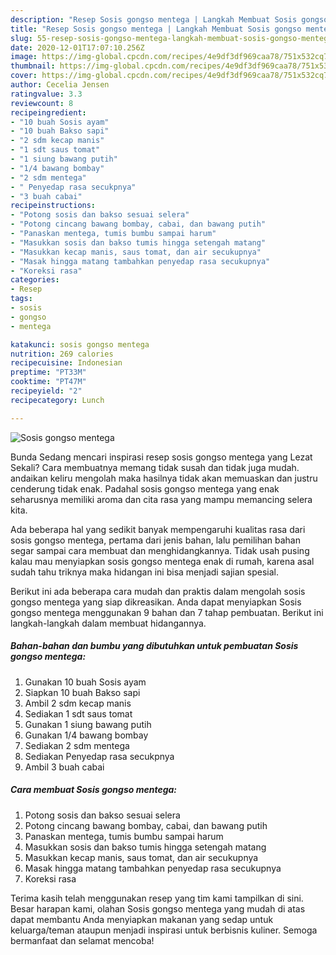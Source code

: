 ```yaml
---
description: "Resep Sosis gongso mentega | Langkah Membuat Sosis gongso mentega Yang Enak Dan Mudah"
title: "Resep Sosis gongso mentega | Langkah Membuat Sosis gongso mentega Yang Enak Dan Mudah"
slug: 55-resep-sosis-gongso-mentega-langkah-membuat-sosis-gongso-mentega-yang-enak-dan-mudah
date: 2020-12-01T17:07:10.256Z
image: https://img-global.cpcdn.com/recipes/4e9df3df969caa78/751x532cq70/sosis-gongso-mentega-foto-resep-utama.jpg
thumbnail: https://img-global.cpcdn.com/recipes/4e9df3df969caa78/751x532cq70/sosis-gongso-mentega-foto-resep-utama.jpg
cover: https://img-global.cpcdn.com/recipes/4e9df3df969caa78/751x532cq70/sosis-gongso-mentega-foto-resep-utama.jpg
author: Cecelia Jensen
ratingvalue: 3.3
reviewcount: 8
recipeingredient:
- "10 buah Sosis ayam"
- "10 buah Bakso sapi"
- "2 sdm kecap manis"
- "1 sdt saus tomat"
- "1 siung bawang putih"
- "1/4 bawang bombay"
- "2 sdm mentega"
- " Penyedap rasa secukpnya"
- "3 buah cabai"
recipeinstructions:
- "Potong sosis dan bakso sesuai selera"
- "Potong cincang bawang bombay, cabai, dan bawang putih"
- "Panaskan mentega, tumis bumbu sampai harum"
- "Masukkan sosis dan bakso tumis hingga setengah matang"
- "Masukkan kecap manis, saus tomat, dan air secukupnya"
- "Masak hingga matang tambahkan penyedap rasa secukupnya"
- "Koreksi rasa"
categories:
- Resep
tags:
- sosis
- gongso
- mentega

katakunci: sosis gongso mentega 
nutrition: 269 calories
recipecuisine: Indonesian
preptime: "PT33M"
cooktime: "PT47M"
recipeyield: "2"
recipecategory: Lunch

---
```



![Sosis gongso mentega](https://img-global.cpcdn.com/recipes/4e9df3df969caa78/751x532cq70/sosis-gongso-mentega-foto-resep-utama.jpg)

Bunda Sedang mencari inspirasi resep sosis gongso mentega yang Lezat Sekali? Cara membuatnya memang tidak susah dan tidak juga mudah. andaikan keliru mengolah maka hasilnya tidak akan memuaskan dan justru cenderung tidak enak. Padahal sosis gongso mentega yang enak seharusnya memiliki aroma dan cita rasa yang mampu memancing selera kita.



Ada beberapa hal yang sedikit banyak mempengaruhi kualitas rasa dari sosis gongso mentega, pertama dari jenis bahan, lalu pemilihan bahan segar sampai cara membuat dan menghidangkannya. Tidak usah pusing kalau mau menyiapkan sosis gongso mentega enak di rumah, karena asal sudah tahu triknya maka hidangan ini bisa menjadi sajian spesial.


Berikut ini ada beberapa cara mudah dan praktis dalam mengolah sosis gongso mentega yang siap dikreasikan. Anda dapat menyiapkan Sosis gongso mentega menggunakan 9 bahan dan 7 tahap pembuatan. Berikut ini langkah-langkah dalam membuat hidangannya.

<!--inarticleads1-->

##### Bahan-bahan dan bumbu yang dibutuhkan untuk pembuatan Sosis gongso mentega:

1. Gunakan 10 buah Sosis ayam
1. Siapkan 10 buah Bakso sapi
1. Ambil 2 sdm kecap manis
1. Sediakan 1 sdt saus tomat
1. Gunakan 1 siung bawang putih
1. Gunakan 1/4 bawang bombay
1. Sediakan 2 sdm mentega
1. Sediakan  Penyedap rasa secukpnya
1. Ambil 3 buah cabai




<!--inarticleads2-->

##### Cara membuat Sosis gongso mentega:

1. Potong sosis dan bakso sesuai selera
1. Potong cincang bawang bombay, cabai, dan bawang putih
1. Panaskan mentega, tumis bumbu sampai harum
1. Masukkan sosis dan bakso tumis hingga setengah matang
1. Masukkan kecap manis, saus tomat, dan air secukupnya
1. Masak hingga matang tambahkan penyedap rasa secukupnya
1. Koreksi rasa




Terima kasih telah menggunakan resep yang tim kami tampilkan di sini. Besar harapan kami, olahan Sosis gongso mentega yang mudah di atas dapat membantu Anda menyiapkan makanan yang sedap untuk keluarga/teman ataupun menjadi inspirasi untuk berbisnis kuliner. Semoga bermanfaat dan selamat mencoba!
